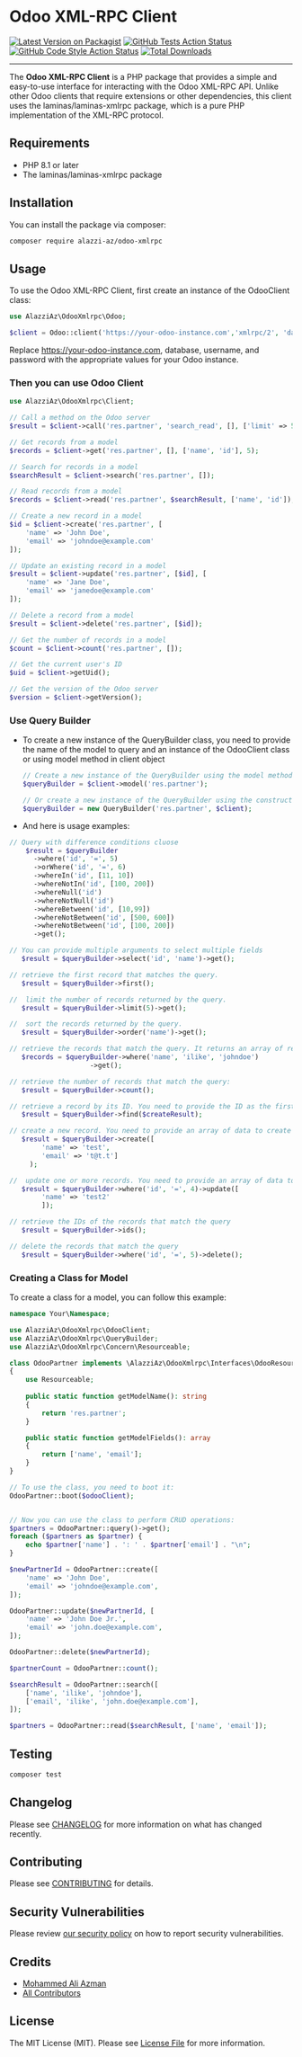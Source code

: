 # Odoo XML-RPC Client

[![Latest Version on Packagist](https://img.shields.io/packagist/v/alazzi-az/odoo-xmlrpc.svg?style=flat-square)](https://packagist.org/packages/alazzi-az/odoo-xmlrpc)
[![GitHub Tests Action Status](https://img.shields.io/github/workflow/status/alazzi-az/odoo-xmlrpc/run-tests?label=tests)](https://github.com/alazzi-az/odoo-xmlrpc/actions?query=workflow%3Arun-tests+branch%3Amain)
[![GitHub Code Style Action Status](https://img.shields.io/github/workflow/status/alazzi-az/odoo-xmlrpc/Fix%20PHP%20code%20style%20issues?label=code%20style)](https://github.com/alazzi-az/odoo-xmlrpc/actions?query=workflow%3A"Fix+PHP+code+style+issues"+branch%3Amain)
[![Total Downloads](https://img.shields.io/packagist/dt/alazzi-az/odoo-xmlrpc.svg?style=flat-square)](https://packagist.org/packages/alazzi-az/odoo-xmlrpc)

---
The **Odoo XML-RPC Client** is a PHP package that provides a simple and easy-to-use interface for interacting with the Odoo XML-RPC API. Unlike other Odoo clients that require extensions or other dependencies, this client uses the laminas/laminas-xmlrpc package, which is a pure PHP implementation of the XML-RPC protocol.

## Requirements

- PHP 8.1 or later
- The laminas/laminas-xmlrpc package

## Installation
You can install the package via composer:

```bash
composer require alazzi-az/odoo-xmlrpc
```

## Usage
To use the Odoo XML-RPC Client, first create an instance of the OdooClient class:
```php
use AlazziAz\OdooXmlrpc\Odoo;

$client = Odoo::client('https://your-odoo-instance.com','xmlrpc/2', 'database', 'username', 'password');
```
Replace https://your-odoo-instance.com, database, username, and password with the appropriate values for your Odoo instance.

### Then you can use Odoo Client
```php
use AlazziAz\OdooXmlrpc\Client;

// Call a method on the Odoo server
$result = $client->call('res.partner', 'search_read', [], ['limit' => 5]);

// Get records from a model
$records = $client->get('res.partner', [], ['name', 'id'], 5);

// Search for records in a model
$searchResult = $client->search('res.partner', []);

// Read records from a model
$records = $client->read('res.partner', $searchResult, ['name', 'id']);

// Create a new record in a model
$id = $client->create('res.partner', [
    'name' => 'John Doe',
    'email' => 'johndoe@example.com'
]);

// Update an existing record in a model
$result = $client->update('res.partner', [$id], [
    'name' => 'Jane Doe',
    'email' => 'janedoe@example.com'
]);

// Delete a record from a model
$result = $client->delete('res.partner', [$id]);

// Get the number of records in a model
$count = $client->count('res.partner', []);

// Get the current user's ID
$uid = $client->getUid();

// Get the version of the Odoo server
$version = $client->getVersion();

```
### Use Query Builder 
- To create a new instance of the QueryBuilder class, you need to provide the name of the model to query and an instance of the OdooClient class or using model method in client object
    ```php
    // Create a new instance of the QueryBuilder using the model method
    $queryBuilder = $client->model('res.partner');
    
    // Or create a new instance of the QueryBuilder using the constructor
    $queryBuilder = new QueryBuilder('res.partner', $client);
    ```
- And here is usage examples:  
```php
// Query with difference conditions cluose
    $result = $queryBuilder
      ->where('id', '=', 5)
      ->orWhere('id', '=', 6)
      ->whereIn('id', [11, 10])
      ->whereNotIn('id', [100, 200])
      ->whereNull('id')
      ->whereNotNull('id')
      ->whereBetween('id', [10,99])
      ->whereNotBetween('id', [500, 600])
      ->whereNotBetween('id', [100, 200])
      ->get();

// You can provide multiple arguments to select multiple fields
   $result = $queryBuilder->select('id', 'name')->get();

// retrieve the first record that matches the query.
   $result = $queryBuilder->first();

//  limit the number of records returned by the query.
   $result = $queryBuilder->limit(5)->get();

//  sort the records returned by the query.
   $result = $queryBuilder->order('name')->get();

// retrieve the records that match the query. It returns an array of records
   $records = $queryBuilder->where('name', 'ilike', 'johndoe')
                    ->get();

// retrieve the number of records that match the query:
   $result = $queryBuilder->count();

// retrieve a record by its ID. You need to provide the ID as the first argument
   $result = $queryBuilder->find($createResult);

// create a new record. You need to provide an array of data to create the record
   $result = $queryBuilder->create([
        'name' => 'test',
        'email' => 't@t.t']
     );

//  update one or more records. You need to provide an array of data to update the records
   $result = $queryBuilder->where('id', '=', 4)->update([
        'name' => 'test2'
        ]);

// retrieve the IDs of the records that match the query
   $result = $queryBuilder->ids();

// delete the records that match the query
   $result = $queryBuilder->where('id', '=', 5)->delete();

```
### Creating a Class for Model
To create a class for a model, you can follow this example:

```php
namespace Your\Namespace;

use AlazziAz\OdooXmlrpc\OdooClient;
use AlazziAz\OdooXmlrpc\QueryBuilder;
use AlazziAz\OdooXmlrpc\Concern\Resourceable;

class OdooPartner implements \AlazziAz\OdooXmlrpc\Interfaces\OdooResource
{
    use Resourceable;
  
    public static function getModelName(): string
    {
        return 'res.partner';
    }

    public static function getModelFields(): array
    {
        return ['name', 'email'];
    }
}

// To use the class, you need to boot it:
OdooPartner::boot($odooClient);


// Now you can use the class to perform CRUD operations:
$partners = OdooPartner::query()->get();
foreach ($partners as $partner) {
    echo $partner['name'] . ': ' . $partner['email'] . "\n";
}

$newPartnerId = OdooPartner::create([
    'name' => 'John Doe',
    'email' => 'johndoe@example.com',
]);

OdooPartner::update($newPartnerId, [
    'name' => 'John Doe Jr.',
    'email' => 'john.doe@example.com',
]);

OdooPartner::delete($newPartnerId);

$partnerCount = OdooPartner::count();

$searchResult = OdooPartner::search([
    ['name', 'ilike', 'johndoe'],
    ['email', 'ilike', 'john.doe@example.com'],
]);

$partners = OdooPartner::read($searchResult, ['name', 'email']);
```

## Testing

```bash
composer test
```

## Changelog

Please see [CHANGELOG](CHANGELOG.md) for more information on what has changed recently.

## Contributing

Please see [CONTRIBUTING](https://github.com/alazzi-az/.github/blob/main/CONTRIBUTING.md) for details.

## Security Vulnerabilities

Please review [our security policy](../../security/policy) on how to report security vulnerabilities.

## Credits

- [Mohammed Ali Azman](https://github.com/alazzi-az)
- [All Contributors](../../contributors)

## License

The MIT License (MIT). Please see [License File](LICENSE.md) for more information.

